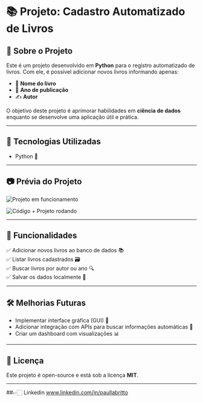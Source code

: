 # 📚 Projeto: Cadastro Automatizado de Livros

## 📝 Sobre o Projeto
Este é um projeto desenvolvido em **Python** para o registro automatizado de livros. Com ele, é possível adicionar novos livros informando apenas:
- 📖 **Nome do livro**
- 📅 **Ano de publicação**
- ✍️ **Autor**

O objetivo deste projeto é aprimorar habilidades em **ciência de dados** enquanto se desenvolve uma aplicação útil e prática.

---

## 🚀 Tecnologias Utilizadas
- Python 🐍

---

## 📷 Prévia do Projeto

![Projeto em funcionamento](https://github.com/user-attachments/assets/c6f01e94-b348-453c-99b6-ca968519915a)


![Código + Projeto rodando](https://github.com/user-attachments/assets/82dea3b5-a0a9-4f7d-86d0-c195bffd4a5a)


---

## 📌 Funcionalidades
✅ Adicionar novos livros ao banco de dados 📚  
✅ Listar livros cadastrados 🗃️  
✅ Buscar livros por autor ou ano 🔍  
✅ Salvar os dados localmente 💾  

---

## 🛠️ Melhorias Futuras
- Implementar interface gráfica (GUI) 🎨
- Adicionar integração com APIs para buscar informações automáticas 🔄
- Criar um dashboard com visualizações 📊

---

## 📜 Licença
Este projeto é open-source e está sob a licença **MIT**.

---

##👉🏻 Linkedin
www.linkedin.com/in/paullabritto



